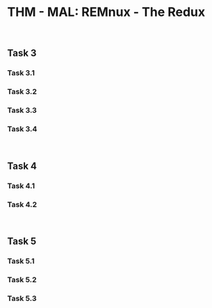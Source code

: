 # THM - MAL: REMnux - The Redux

<br>

## Task 3

### Task 3.1

> 

### Task 3.2

> 

### Task 3.3

> 

### Task 3.4

> 

<br>

## Task 4

### Task 4.1

> 

### Task 4.2

> 

<br>

## Task 5

### Task 5.1

> 

### Task 5.2

> 

### Task 5.3

> 

<br>

